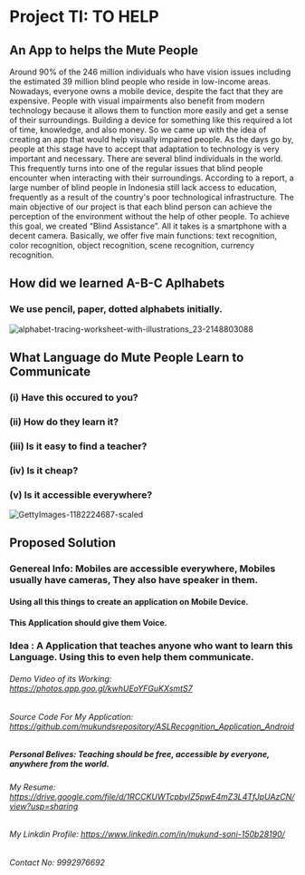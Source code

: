# Project TI: TO HELP
## An App to helps the Mute People
Around 90% of the 246 million individuals who have vision issues including the estimated 39 million blind people who reside in low-income areas. Nowadays, everyone owns a mobile device, despite the fact that they are expensive. People with visual impairments also benefit from modern technology because it allows them to function more easily and get a sense of their surroundings. Building a device for something like this required a lot of time, knowledge, and also money. So we came up with the idea of creating an app that would help visually impaired people. As the days go by, people at this stage have to accept that adaptation to technology is very important and necessary. There are several blind individuals in the world. This frequently turns into one of the regular issues that blind people encounter when interacting with their surroundings. According to a report, a large number of blind people in Indonesia still lack access to education, frequently as a result of the country's poor technological infrastructure. The main objective of our project is that each blind person can achieve the perception of the environment without the help of other people. To achieve this goal, we created “Blind Assistance”. All it takes is a smartphone with a decent camera. Basically, we offer five main functions: text recognition, color recognition, object recognition, scene recognition, currency recognition.
## How did we learned A-B-C Aplhabets
### We use pencil, paper, dotted alphabets initially.
![alphabet-tracing-worksheet-with-illustrations_23-2148803088](https://user-images.githubusercontent.com/60322472/208308255-56ed24b5-c70b-4554-8ee6-3095a17fcbe3.png)
## What Language do Mute People Learn to Communicate
### (i)   Have this occured to you?
### (ii)  How do they learn it?
### (iii) Is it easy to find a teacher?
### (iv)  Is it cheap?
### (v)   Is it accessible everywhere?
![GettyImages-1182224687-scaled](https://user-images.githubusercontent.com/60322472/208308287-a01784ff-0283-40a7-b9ea-f2a8e3cb939a.jpg)

## Proposed Solution
### Genereal Info: Mobiles are accessible everywhere, Mobiles usually have cameras, They also have speaker in them.
#### Using all this things to create an application on Mobile Device. 
#### This Application should give them Voice.
### Idea : A Application that teaches anyone who want to learn this Language. Using this to even help them communicate.
###### Demo Video of its Working: https://photos.app.goo.gl/kwhUEoYFGuKXsmtS7
###### Source Code For My Application: https://github.com/mukundsrepository/ASLRecognition_Application_Android
##### Personal Belives: Teaching should be free, accessible by everyone, anywhere from the world.
###### My Resume: https://drive.google.com/file/d/1RCCKUWTcpbylZ5pwE4mZ3L4TfJpUAzCN/view?usp=sharing
###### My Linkdin Profile: https://www.linkedin.com/in/mukund-soni-150b28190/
###### Contact No: 9992976692
